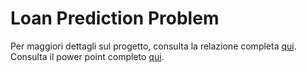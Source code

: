 # Loan Prediction Problem
Per maggiori dettagli sul progetto, consulta la relazione completa [qui](Docs/Relazione_Progetto_IA.pdf).  
Consulta il power point completo [qui](Docs/Loan_Prediction_Problem.pptx).

